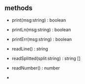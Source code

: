 
methods
--------
- print(msg:string) : boolean

- printLn(msg:string) : boolean

- printErr(msg:string) : boolean

- readLine() : string

- readSplitted(split:string) : string []

- readNumber() : number

- 

